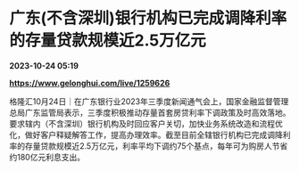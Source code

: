 # 广东(不含深圳)银行机构已完成调降利率的存量贷款规模近2.5万亿元

**2023-10-24 05:19**

**https://www.gelonghui.com/live/1259626**

格隆汇10月24日｜在广东银行业2023年三季度新闻通气会上，国家金融监督管理总局广东监管局表示，三季度积极推动存量首套房贷利率下调政策及时高效落地。要求辖内（不含深圳）银行机构及时回应客户关切，加快业务系统改造和流程优化，做好客户释疑解答工作，提高办理效率。截至目前全辖银行机构已完成调降利率的存量贷款规模近2.5万亿元，利率平均下调约75个基点，每年可为购房人节省约180亿元利息支出。